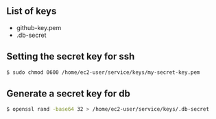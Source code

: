 
## List of keys
 - github-key.pem
 - .db-secret 

## Setting the secret key for ssh
```bash
$ sudo chmod 0600 /home/ec2-user/service/keys/my-secret-key.pem
```

## Generate a secret key for db
```bash
$ openssl rand -base64 32 > /home/ec2-user/service/keys/.db-secret
```